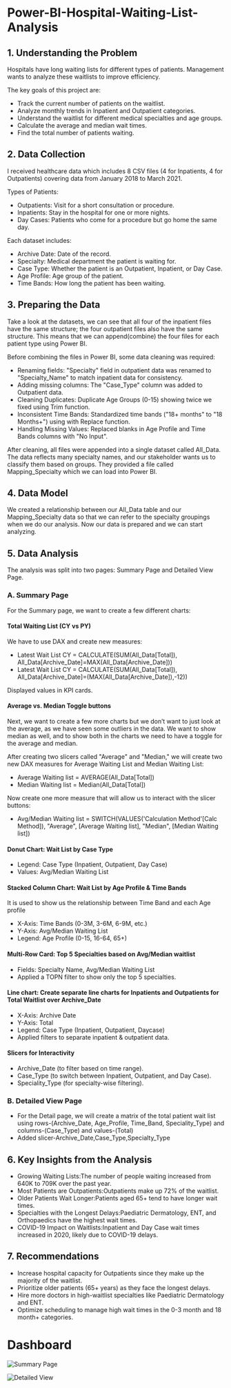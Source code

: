 # Power-BI-Hospital-Waiting-List-Analysis
## 1. Understanding the Problem
Hospitals have long waiting lists for different types of patients. Management wants to analyze these waitlists to improve efficiency.

The key goals of this project are:
* Track the current number of patients on the waitlist.
* Analyze monthly trends in Inpatient and Outpatient categories.
* Understand the waitlist for different medical specialties and age groups.
* Calculate the average and median wait times.
* Find the total number of patients waiting.

## 2. Data Collection
I received healthcare data which includes 8 CSV files (4 for Inpatients, 4 for Outpatients) covering data from January 2018 to March 2021.

Types of Patients:
* Outpatients: Visit for a short consultation or procedure.
* Inpatients: Stay in the hospital for one or more nights.
* Day Cases: Patients who come for a procedure but go home the same day.

Each dataset includes:
* Archive Date: Date of the record.
* Specialty: Medical department the patient is waiting for.
* Case Type: Whether the patient is an Outpatient, Inpatient, or Day Case.
* Age Profile: Age group of the patient.
* Time Bands: How long the patient has been waiting.

## 3. Preparing the Data
Take a look at the datasets, we can see that all four of the inpatient files have the same structure; the four outpatient files also have the same structure. This means that we can append(combine) the four files for each patient type using Power BI.

Before combining the files in Power BI, some data cleaning was required:
* Renaming fields: "Specialty" field in outpatient data was renamed to "Specialty_Name" to match inpatient data for consistency.
* Adding missing columns: The "Case_Type" column was added to Outpatient data.
* Cleaning Duplicates: Duplicate Age Groups (0-15) showing twice we fixed using Trim function.
* Inconsistent Time Bands: Standardized time bands ("18+ months" to "18 Months+") using  with Replace function.
* Handling Missing Values: Replaced blanks in Age Profile and Time Bands columns with "No Input".

After cleaning, all files were appended into a single dataset called All_Data.
The data reflects many specialty names, and our stakeholder wants us to classify them based on groups. They provided a file called Mapping_Specialty which we can load into Power BI.

## 4. Data Model
We created a relationship between our All_Data table and our Mapping_Specialty data so that we can refer to the specialty groupings when we do our analysis.
Now our data is prepared and we can start analyzing.

## 5. Data Analysis 
The analysis was split into two pages: Summary Page and Detailed View Page.

### A. Summary Page
For the Summary page, we want to create a few different charts:

#### Total Waiting List (CY vs PY)
We have to use DAX and create new measures:

* Latest Wait List CY = CALCULATE(SUM(All_Data[Total]), All_Data[Archive_Date]=MAX(All_Data[Archive_Date]))
* Latest Wait List CY = CALCULATE(SUM(All_Data[Total]), All_Data[Archive_Date]=(MAX(All_Data[Archive_Date]),-12))
  
Displayed values in KPI cards.

#### Average vs. Median Toggle buttons
Next, we want to create a few more charts but we don’t want to just look at the average, as we have seen some outliers in the data. We want to show median as well, and to show both in the charts we need to have a toggle for the average and median.

After creating two slicers called "Average" and "Median," we will create two new DAX measures for Average Waiting List and Median Waiting List:
* Average Waiting list = AVERAGE(All_Data[Total])
* Median Waiting list = Median(All_Data[Total])

Now create one more measure that will allow us to interact with the slicer buttons:
* Avg/Median Waiting list = SWITCH(VALUES('Calculation Method'[Calc Method]), "Average", [Average Waiting list], "Median", [Median Waiting list])

#### Donut Chart: Wait List by Case Type
* Legend: Case Type (Inpatient, Outpatient, Day Case)
* Values: Avg/Median Waiting List

#### Stacked Column Chart: Wait List by Age Profile & Time Bands
It is used to show us the relationship between Time Band and each Age profile
* X-Axis: Time Bands (0-3M, 3-6M, 6-9M, etc.)
* Y-Axis: Avg/Median Waiting List
* Legend: Age Profile (0-15, 16-64, 65+)

#### Multi-Row Card: Top 5 Specialties based on Avg/Median waitlist
* Fields: Specialty Name, Avg/Median Waiting List
* Applied a TOPN filter to show only the top 5 specialties.

#### Line chart: Create separate line charts for Inpatients and Outpatients for Total Waitlist over Archive_Date
* X-Axis: Archive Date
* Y-Axis: Total 
* Legend: Case Type (Inpatient, Outpatient, Daycase)
* Applied filters to separate inpatient & outpatient data.

#### Slicers for Interactivity
* Archive_Date (to filter based on time range).
* Case_Type (to switch between Inpatient, Outpatient, and Day Case).
* Speciality_Type (for specialty-wise filtering).

### B. Detailed View Page
* For the Detail page, we will create a matrix of the total patient wait list using rows-(Archive_Date, Age_Profile, Time_Band, Speciality_Type) and columns-(Case_Type) and values-(Total)
* Added slicer-Archive_Date,Case_Type,Specialty_Type

## 6. Key Insights from the Analysis
* Growing Waiting Lists:The number of people waiting increased from 640K to 709K over the past year.
* Most Patients are Outpatients:Outpatients make up 72% of the waitlist.
* Older Patients Wait Longer:Patients aged 65+ tend to have longer wait times.
* Specialties with the Longest Delays:Paediatric Dermatology, ENT, and Orthopaedics have the highest wait times.
* COVID-19 Impact on Waitlists:Inpatient and Day Case wait times increased in 2020, likely due to COVID-19 delays.

## 7. Recommendations
* Increase hospital capacity for Outpatients since they make up the majority of the waitlist.
* Prioritize older patients (65+ years) as they face the longest delays.
* Hire more doctors in high-waitlist specialties like Paediatric Dermatology and ENT.
* Optimize scheduling to manage high wait times in the 0-3 month and 18 month+ categories.

# Dashboard 
![Summary Page](https://github.com/user-attachments/assets/a2cb9ab5-137a-4ab2-a1e3-f99205699e55)

![Detailed View](https://github.com/user-attachments/assets/07a8af99-74af-4c89-a361-9cee601499bf)


